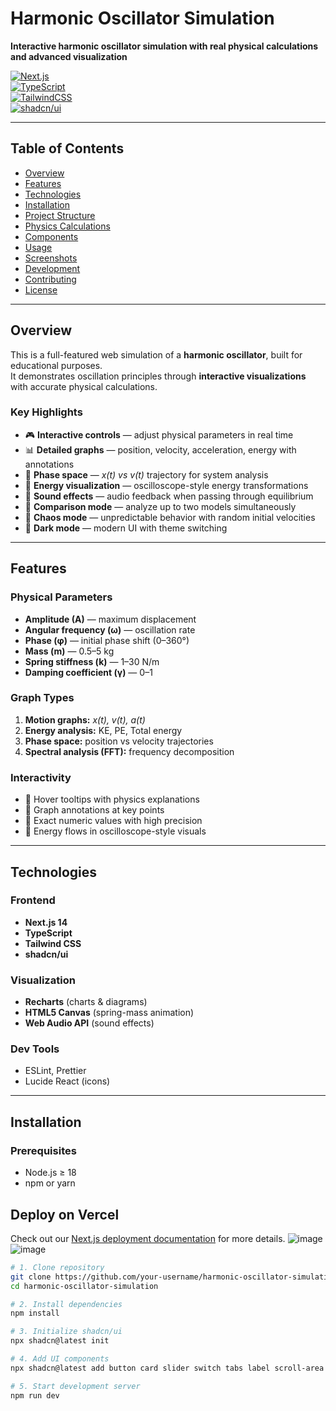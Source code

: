 # Harmonic Oscillator Simulation  

**Interactive harmonic oscillator simulation with real physical calculations and advanced visualization**  

[![Next.js](https://img.shields.io/badge/Next.js-14-black)](https://nextjs.org/)  
[![TypeScript](https://img.shields.io/badge/TypeScript-5-blue)](https://www.typescriptlang.org/)  
[![TailwindCSS](https://img.shields.io/badge/TailwindCSS-3-38B2AC)](https://tailwindcss.com/)  
[![shadcn/ui](https://img.shields.io/badge/shadcn%2Fui-components-orange)](https://ui.shadcn.com/)  

---

## Table of Contents  
- [Overview](#overview)  
- [Features](#features)  
- [Technologies](#technologies)  
- [Installation](#installation)  
- [Project Structure](#project-structure)  
- [Physics Calculations](#physics-calculations)  
- [Components](#components)  
- [Usage](#usage)  
- [Screenshots](#screenshots)  
- [Development](#development)  
- [Contributing](#contributing)  
- [License](#license)  

---

## Overview  
This is a full-featured web simulation of a **harmonic oscillator**, built for educational purposes.  
It demonstrates oscillation principles through **interactive visualizations** with accurate physical calculations.  

### Key Highlights  
- 🎮 **Interactive controls** — adjust physical parameters in real time  
- 📊 **Detailed graphs** — position, velocity, acceleration, energy with annotations  
- 🔬 **Phase space** — *x(t) vs v(t)* trajectory for system analysis  
- 🌈 **Energy visualization** — oscilloscope-style energy transformations  
- 🎵 **Sound effects** — audio feedback when passing through equilibrium  
- 🔄 **Comparison mode** — analyze up to two models simultaneously  
- 🎲 **Chaos mode** — unpredictable behavior with random initial velocities  
- 🌙 **Dark mode** — modern UI with theme switching  

---

## Features  

### Physical Parameters  
- **Amplitude (A)** — maximum displacement  
- **Angular frequency (ω)** — oscillation rate  
- **Phase (φ)** — initial phase shift (0–360°)  
- **Mass (m)** — 0.5–5 kg  
- **Spring stiffness (k)** — 1–30 N/m  
- **Damping coefficient (γ)** — 0–1  

### Graph Types  
1. **Motion graphs:** *x(t), v(t), a(t)*  
2. **Energy analysis:** KE, PE, Total energy  
3. **Phase space:** position vs velocity trajectories  
4. **Spectral analysis (FFT):** frequency decomposition  

### Interactivity  
- 🎯 Hover tooltips with physics explanations  
- 📍 Graph annotations at key points  
- 🔢 Exact numeric values with high precision  
- 🎨 Energy flows in oscilloscope-style visuals  

---

## Technologies  

### Frontend  
- **Next.js 14**  
- **TypeScript**  
- **Tailwind CSS**  
- **shadcn/ui**  

### Visualization  
- **Recharts** (charts & diagrams)  
- **HTML5 Canvas** (spring-mass animation)  
- **Web Audio API** (sound effects)  

### Dev Tools  
- ESLint, Prettier  
- Lucide React (icons)  

---

## Installation  

### Prerequisites  
- Node.js ≥ 18  
- npm or yarn  
## Deploy on Vercel

Check out our [Next.js deployment documentation](https://nextjs.org/docs/app/building-your-application/deploying) for more details.
![image](https://github.com/user-attachments/assets/43cd07a8-94af-4283-916c-ace8849f2154)
![image](https://github.com/user-attachments/assets/72ee958c-efee-4ee5-8508-db64609752f8)



```bash
# 1. Clone repository
git clone https://github.com/your-username/harmonic-oscillator-simulation.git
cd harmonic-oscillator-simulation

# 2. Install dependencies
npm install  

# 3. Initialize shadcn/ui
npx shadcn@latest init

# 4. Add UI components
npx shadcn@latest add button card slider switch tabs label scroll-area dropdown-menu badge

# 5. Start development server
npm run dev  


